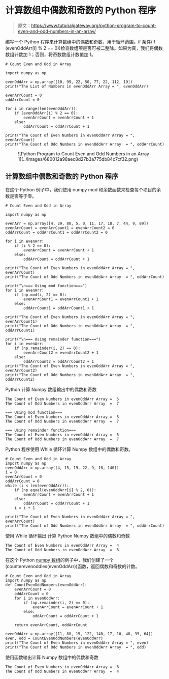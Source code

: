 # 计算数组中偶数和奇数的 Python 程序

> 原文：<https://www.tutorialgateway.org/python-program-to-count-even-and-odd-numbers-in-an-array/>

编写一个 Python 程序来计算数组中的偶数和奇数，用于循环范围。if 条件(if (evenOddArr[i] % 2 == 0))检查数组项是否可被二整除。如果为真，我们将偶数数组计数加 1；否则，将奇数数组计数值加 1。

```
# Count Even and Odd in Array

import numpy as np

evenOddArr = np.array([10, 99, 22, 50, 77, 22, 112, 19])
print("The List of Numbers in evenOddArr Array = ", evenOddArr)

evenArrCount = 0
oddArrCount = 0

for i in range(len(evenOddArr)):
    if (evenOddArr[i] % 2 == 0):
        evenArrCount = evenArrCount + 1
    else:
        oddArrCount = oddArrCount + 1

print("The Count of Even Numbers in evenOddArr Array = ", evenArrCount)
print("The Count of Odd Numbers in evenOddArr Array  = ", oddArrCount)
```

<figure class="wp-block-image size-large">![Python Program to Count Even and Odd Numbers in an Array 1](../Images/680012a98aec8d27b3a775db84c7cf32.png)</figure>

## 计算数组中偶数和奇数的 Python 程序

在这个 Python 例子中，我们使用 numpy mod 和余数函数来检查每个项目的余数是否等于零。

```
# Count Even and Odd in Array

import numpy as np

evenArr = np.array([4, 29, 88, 5, 0, 11, 17, 18, 7, 44, 9, 89])
evenArrCount = evenArrCount1 = evenArrCount2 = 0
oddArrCount = oddArrCount1 = oddArrCount2 = 0

for i in evenArr:
    if (i % 2 == 0):
        evenArrCount = evenArrCount + 1
    else:
        oddArrCount = oddArrCount + 1

print("The Count of Even Numbers in evenOddArr Array = ", evenArrCount)
print("The Count of Odd Numbers in evenOddArr Array  = ", oddArrCount)

print("\n=== Using mod function===")
for i in evenArr:
    if (np.mod(i, 2) == 0):
        evenArrCount1 = evenArrCount1 + 1
    else:
        oddArrCount1 = oddArrCount1 + 1

print("The Count of Even Numbers in evenOddArr Array = ", evenArrCount1)
print("The Count of Odd Numbers in evenOddArr Array  = ", oddArrCount1)

print("\n=== Using remainder function===")
for i in evenArr:
    if (np.remainder(i, 2) == 0):
        evenArrCount2 = evenArrCount2 + 1
    else:
        oddArrCount2 = oddArrCount2 + 1
print("The Count of Even Numbers in evenOddArr Array = ", evenArrCount2)
print("The Count of Odd Numbers in evenOddArr Array  = ", oddArrCount2)
```

Python 计算 Numpy 数组输出中的偶数和奇数

```
The Count of Even Numbers in evenOddArr Array =  5
The Count of Odd Numbers in evenOddArr Array  =  7

=== Using mod function===
The Count of Even Numbers in evenOddArr Array =  5
The Count of Odd Numbers in evenOddArr Array  =  7

=== Using remainder function===
The Count of Even Numbers in evenOddArr Array =  5
The Count of Odd Numbers in evenOddArr Array  =  7
```

Python 程序使用 While 循环计算 Numpy 数组中的偶数和奇数。

```
# Count Even and Odd in Array
import numpy as np
evenOddArr = np.array([4, 15, 19, 22, 9, 18, 140])
i = 0
evenArrCount = 0
oddArrCount = 0
while (i < len(evenOddArr)):
    if (np.equal(evenOddArr[i] % 2, 0)):
        evenArrCount = evenArrCount + 1
    else:
        oddArrCount = oddArrCount + 1
    i = i + 1

print("The Count of Even Numbers in evenOddArr Array = ", evenArrCount)
print("The Count of Odd Numbers in evenOddArr Array  = ", oddArrCount)
```

使用 While 循环输出 计算 Python Numpy 数组中的偶数和奇数

```
The Count of Even Numbers in evenOddArr Array =  4
The Count of Odd Numbers in evenOddArr Array  =  3
```

在这个 Python [numpy 数组](https://www.tutorialgateway.org/python-numpy-array/)的例子中，我们创建了一个(counterevenoddles(evenOddArr))函数，返回偶数和奇数的计数。

```
# Count Even and Odd in Array
import numpy as np
def CountEvenOddNumbers(evenOddArr):
    evenArrCount = 0
    oddArrCount = 0
    for i in evenOddArr:
        if (np.remainder(i, 2) == 0):
            evenArrCount = evenArrCount + 1
        else:
            oddArrCount = oddArrCount + 1

    return evenArrCount, oddArrCount

evenOddArr = np.array([11, 88, 15, 122, 140, 17, 10, 48, 35, 64])
even, odd = CountEvenOddNumbers(evenOddArr)
print("The Count of Even Numbers in evenOddArr Array = ", even)
print("The Count of Odd Numbers in evenOddArr Array  = ", odd)
```

使用函数输出计算 Numpy 数组中的偶数和奇数

```
The Count of Even Numbers in evenOddArr Array =  6
The Count of Odd Numbers in evenOddArr Array  =  4
```